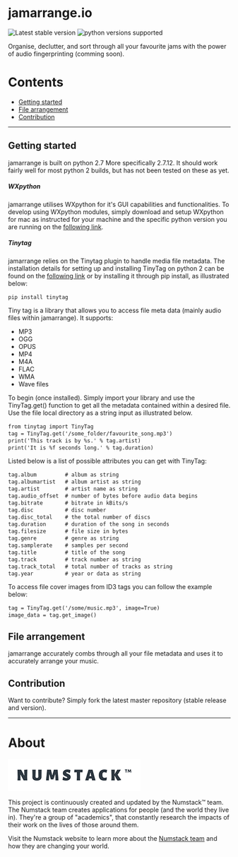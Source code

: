 # jamarrange.io
![Latest stable version](https://img.shields.io/badge/stable%20version-0.2.4-blue.svg) ![python versions supported](https://img.shields.io/badge/python-2.7-brightgreen.svg)

Organise, declutter, and sort through all your favourite jams with the power of audio fingerprinting (comming soon).

# Contents

- [Getting started](#getting-started)
- [File arrangement](#file-arrangement)
- [Contribution](#contribution)

---
## Getting started
jamarrange is built on python 2.7 More specifically 2.7.12. It should work fairly well for most python 2 builds, but has not been tested on these as yet.

##### WXpython
jamarrange utilises WXpython for it's GUI capabilities and functionalities. To develop using WXpython modules, simply download and setup WXpython for mac as instructed for your machine and the specific python version you are running on the [following link](https://www.wxpython.org/download.php).

##### Tinytag
jamarrange relies on the Tinytag plugin to handle media file metadata. The installation details for setting up and installing TinyTag on python 2 can be found on the [following link](https://pypi.python.org/pypi/tinytag/) or by installing it through pip install, as illustrated below:

```
pip install tinytag
```

Tiny tag is a library that allows you to access file meta data (mainly audio files within jamarrange). It supports:
- MP3
- OGG
- OPUS
- MP4
- M4A
- FLAC
- WMA
- Wave files

To begin (once installed). Simply import your library and use the TinyTag.get() function to get all the metadata contained within a desired file. Use the file local directory as a string input as illustrated below.

```
from tinytag import TinyTag
tag = TinyTag.get('/some_folder/favourite_song.mp3')
print('This track is by %s.' % tag.artist)
print('It is %f seconds long.' % tag.duration)
```

Listed below is a list of possible attributes you can get with TinyTag:

```
tag.album         # album as string
tag.albumartist   # album artist as string
tag.artist        # artist name as string
tag.audio_offset  # number of bytes before audio data begins
tag.bitrate       # bitrate in kBits/s
tag.disc          # disc number
tag.disc_total    # the total number of discs
tag.duration      # duration of the song in seconds
tag.filesize      # file size in bytes
tag.genre         # genre as string
tag.samplerate    # samples per second
tag.title         # title of the song
tag.track         # track number as string
tag.track_total   # total number of tracks as string
tag.year          # year or data as string

```

To access file cover images from ID3 tags you can follow the example below:

```
tag = TinyTag.get('/some/music.mp3', image=True)
image_data = tag.get_image()
```

## File arrangement
jamarrange accurately combs through all your file metadata and uses it to accurately arrange your music.

## Contribution
Want to contribute? Simply fork the latest master repository (stable release and version).

---
# About
![Numstack™ logo](assets/numstack_logo.png)

This project is continuously created and updated by the Numstack™ team.
The Numstack team creates applications for people (and the world they live in). They're a group of "academics", that constantly research the impacts of their work on the lives of those around them.

Visit the Numstack website to learn more about the [Numstack team](http://www.numstack.co.za/) and how they are changing your world.
